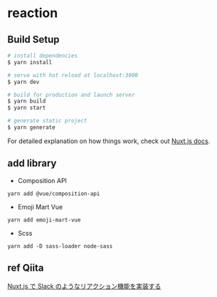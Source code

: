 # reaction

## Build Setup

```bash
# install dependencies
$ yarn install

# serve with hot reload at localhost:3000
$ yarn dev

# build for production and launch server
$ yarn build
$ yarn start

# generate static project
$ yarn generate
```

For detailed explanation on how things work, check out [Nuxt.js docs](https://nuxtjs.org).

## add library

- Composition API

`yarn add @vue/composition-api`

- Emoji Mart Vue

`yarn add emoji-mart-vue`

- Scss

`yarn add -D sass-loader node-sass`

## ref Qiita

[Nuxt.js で Slack のようなリアクション機能を実装する](https://qiita.com/miiiii/items/ed9f6dabd3dd8fe53341)